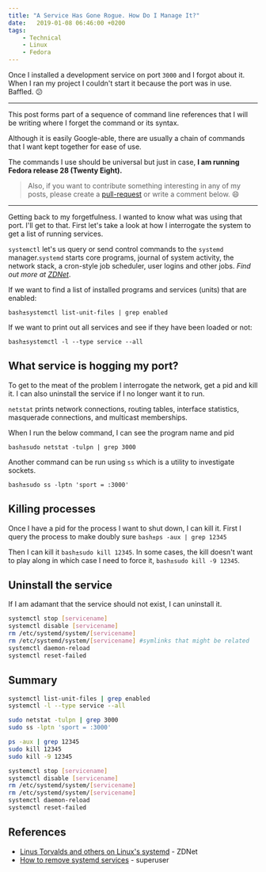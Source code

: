 ```yaml
---
title: "A Service Has Gone Rogue. How Do I Manage It?"
date:   2019-01-08 06:46:00 +0200
tags:
    - Technical
    - Linux
    - Fedora
---
```


Once I installed a development service on port `3000` and I forgot about it. When I ran my project I couldn't start it because the port
was in use. Baffled. :confused:

---

This post forms part of a sequence of command line references that I
will be writing where I forget the command or its syntax.

Although it is easily Google-able, there are usually a chain of
commands that I want kept together for ease of use.

The commands I use should be universal but just in case, **I am
running Fedora release 28 (Twenty Eight).**

> Also, if you want to contribute something interesting in any of
> my posts, please create a [pull-request](https://github.com/cbillowes/curious-programmer-helium) or write a
> comment below. :smile:

---

Getting back to my forgetfulness. I wanted to know what was using
that port. I'll get to that. First let's take a look at how I interrogate the system to get a list of running services.

`systemctl` let's us query or send control commands to the `systemd`
manager.`systemd` starts core programs, journal of system activity,
the network stack, a cron-style job scheduler, user logins and other
jobs. *Find out more at [ZDNet](https://www.zdnet.com/article/linus-torvalds-and-others-on-linuxs-systemd/)*.

If we want to find a list of installed programs and services (units)
that are enabled:

`bash±systemctl list-unit-files | grep enabled`

If we want to print out all services and see if they have been loaded
or not:

`bash±systemctl -l --type service --all`

## What service is hogging my port?

To get to the meat of the problem I interrogate the network, get a
pid and kill it. I can also uninstall the service if I no longer want
it to run.

`netstat` prints network connections, routing tables, interface statistics, masquerade connections, and multicast memberships.

When I run the below command, I can see the program name and pid

`bash±sudo netstat -tulpn | grep 3000`

Another command can be run using `ss` which is a utility to
investigate sockets.

`bash±sudo ss -lptn 'sport = :3000'`

## Killing processes

Once I have a pid for the process I want to shut down, I can kill it.
First I query the process to make doubly sure `bash±ps -aux | grep 12345`

Then I can kill it `bash±sudo kill 12345`. In some cases, the kill
doesn't want to play along in which case I need to force it,
`bash±sudo kill -9 12345`.

## Uninstall the service

If I am adamant that the service should not exist, I can uninstall it.

```bash
systemctl stop [servicename]
systemctl disable [servicename]
rm /etc/systemd/system/[servicename]
rm /etc/systemd/system/[servicename] #symlinks that might be related
systemctl daemon-reload
systemctl reset-failed
```

## Summary

```bash
systemctl list-unit-files | grep enabled
systemctl -l --type service --all
```

```bash
sudo netstat -tulpn | grep 3000
sudo ss -lptn 'sport = :3000'
```

```bash
ps -aux | grep 12345
sudo kill 12345
sudo kill -9 12345
```

```bash
systemctl stop [servicename]
systemctl disable [servicename]
rm /etc/systemd/system/[servicename]
rm /etc/systemd/system/[servicename]
systemctl daemon-reload
systemctl reset-failed
```

## References

* [Linus Torvalds and others on Linux's systemd](https://www.zdnet.com/article/linus-torvalds-and-others-on-linuxs-systemd/) - ZDNet
* [How to remove systemd services](https://superuser.com/questions/513159/how-to-remove-systemd-services) - superuser